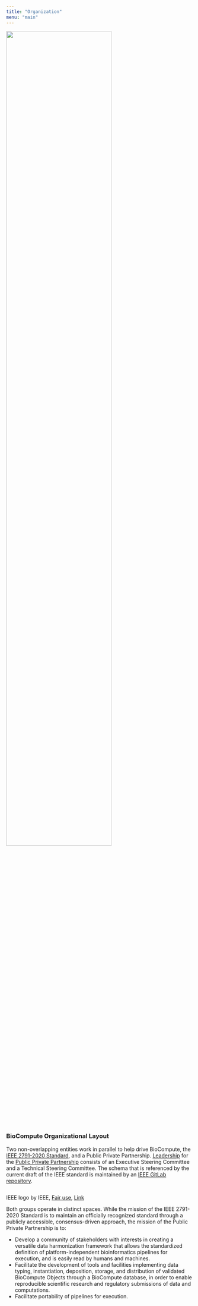 ```yaml
---
title: "Organization"
menu: "main"
---
```


<div class="col-lg-6 offset-lg-3 text-center">
<img src="/images/logo.about.png" class="img-fluid mx-auto d-block" width="75%" alt="">
</div>

<br>

### BioCompute Organizational Layout

Two non-overlapping entities work in parallel to help drive BioCompute, the [IEEE 2791-2020 Standard](https://standards.ieee.org/project/2791.html), and a Public Private Partnership. [Leadership](/leadership) for the [Public Private Partnership](https://www.biocomputeobject.org/ppp.html) consists of an Executive Steering Committee and a Technical Steering Committee. The schema that is referenced by the current draft of the IEEE standard is maintained by an [IEEE GitLab repository](https://opensource.ieee.org/2791-object/ieee-2791-schema).

<div class="col-lg-10 offset-lg-1 text-center">
<img src="/images/organization.2.png" class="img-fluid mx-auto d-block" alt="">
</div>

<div class="caption">

IEEE logo by IEEE, [Fair use](https://en.wikipedia.org/wiki/File:IEEE_logo.svg), [Link](https://commons.wikimedia.org/w/index.php?curid=82173725)

</div>

Both groups operate in distinct spaces. While the mission of the IEEE 2791-2020 Standard is to maintain an officially recognized standard through a publicly accessible, consensus-driven approach, the mission of the Public Private Partnership is to:

- Develop a community of stakeholders with interests in creating a versatile data harmonization framework that allows the standardized definition of platform-independent bioinformatics pipelines for execution, and is easily read by humans and machines.
- Facilitate the development of tools and facilities implementing data typing, instantiation, deposition, storage, and distribution of validated BioCompute Objects through a BioCompute database, in order to enable reproducible scientific research and regulatory submissions of data and computations.
- Facilitate portability of pipelines for execution.
